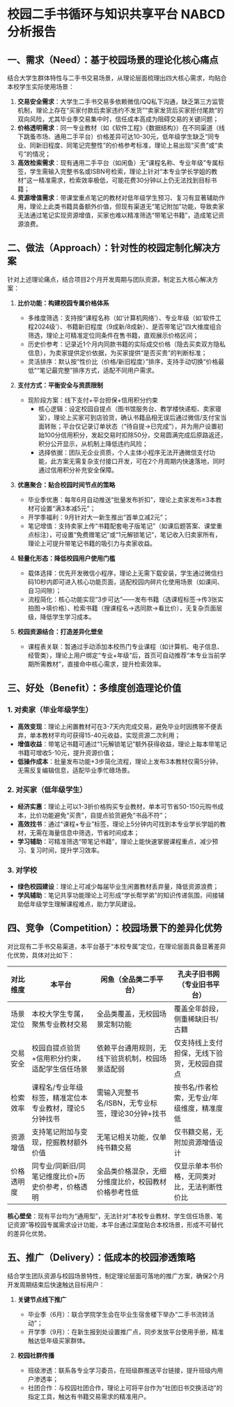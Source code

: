 # 校园二手书循环与知识共享平台 NABCD 分析报告
## 一、需求（Need）：基于校园场景的理论化核心痛点
结合大学生群体特性与二手书交易场景，从理论层面梳理出四大核心需求，均贴合本校学生实际使用场景：  
1. **交易安全需求**：大学生二手书交易多依赖微信/QQ私下沟通，缺乏第三方监管机制，理论上存在“买家付款后卖家违约不发货”“卖家发货后买家拒付尾款”的双向风险，尤其毕业季交易集中时，信任成本高成为阻碍交易的关键问题；  
2. **价格透明需求**：同一专业教材（如《软件工程》《数据结构》）在不同渠道（线下跳蚤市场、通用二手平台）价格差异可达10-30元，低年级学生缺乏“同专业、同新旧程度、同笔记完整性”的价格参考标准，理论上易出现“买贵”或“卖亏”的情况；  
3. **高效检索需求**：现有通用二手平台（如闲鱼）无“课程名称、专业年级”专属标签，学生需输入完整书名或ISBN号检索，理论上针对“本专业学长学姐的教材”这一精准需求，检索效率极低，可能花费30分钟以上仍无法找到目标书籍；  
4. **资源增值需求**：带课堂重点笔记的教材对低年级学生预习、复习有显著辅助作用，理论上此类书籍具备额外价值，但现有渠道无“笔记附加”功能，导致卖家无法通过笔记实现资源增值，买家也难以精准筛选“带笔记书籍”，造成笔记资源浪费。  


## 二、做法（Approach）：针对性的校园定制化解决方案
针对上述理论痛点，结合项目2个月开发周期与团队资源，制定五大核心解决方案：  
1. **比价功能：构建校园专属价格体系**  
   - 多维度筛选：支持按“课程名称（如‘计算机网络’）、专业年级（如‘软件工程2024级’）、书籍新旧程度（9成新/8成新）、是否带笔记”四大维度组合筛选，理论上可精准定位同条件在售书籍，直观展示价格区间；  
   - 历史价参考：记录近1个月内同款书籍的实际成交价格（隐去买卖双方隐私信息），为卖家提供定价依据，为买家提供“是否买贵”的判断标准；  
   - 灵活排序：默认按“性价比（价格/新旧程度）”排序，支持手动切换“价格最低”“笔记最完整”排序方式，适配不同用户需求。  

2. **支付方式：平衡安全与资质限制**  
   - 现阶段方案：线下支付+平台担保+信用积分约束  
     - 核心逻辑：设定校园自提点（图书馆服务台、教学楼快递柜、卖家寝室），理论上买家可到店验货，确认书籍品相无误后通过微信/支付宝当面转账；平台仅记录订单状态（“待自提→已完成”），并为用户设置初始100分信用积分，发起交易时扣除50分，交易圆满完成后原路返还，积分公开显示，从机制上降低违约风险；  
     - 选择依据：团队无企业资质，个人主体小程序无法开通微信支付功能，此方案无需复杂支付接口开发，可在2个月周期内快速落地，同时通过信用积分补充安全保障。  

3. **优惠聚合：贴合校园时间节点的策略**  
   - 毕业季优惠：每年6月自动推送“批量发布折扣”，理论上卖家发布≥3本教材可设置“满3本减5元”；  
   - 开学季福利：9月针对大一新生推出“首单立减2元”；  
   - 笔记增值：支持卖家上传“书籍配套电子版笔记”（如课后题答案、课堂重点标注），可设置“免费赠笔记”或“1元解锁笔记”，笔记收入归卖家所有，理论上可提升带笔记书籍的吸引力与卖家收益。  

4. **轻量化形态：降低校园用户使用门槛**  
   - 载体选择：优先开发微信小程序，理论上无需下载安装，学生通过微信扫码10秒内即可进入核心功能页面，适配校园内碎片化使用场景（如课间、自习间隙）；  
   - 流程简化：核心功能实现“3步可达”——发布书籍（选课程标签→传3张实拍图→填价格）、检索书籍（搜课程名→选同款→看比价），无复杂页面层级，降低学生学习成本。  

5. **校园资源结合：打造差异化壁垒**  
   - 课程表关联：暂通过手动添加本校热门专业课程（如计算机、电子信息、经管类），理论上用户绑定“专业+年级”后，首页可自动推荐“本专业当前学期所需教材”，直接命中核心需求，提升检索效率。  


## 三、好处（Benefit）：多维度创造理论价值
### 1. 对卖家（毕业年级学生）  
- **高效变现**：理论上闲置教材可在3-7天内完成交易，避免毕业时因携带不便丢弃，单本教材平均可获得15-40元收益，实现资源二次利用；  
- **增值收益**：带笔记书籍可通过“1元解锁笔记”额外获得收益，理论上每本带笔记书籍可增收5-10元，提升资源价值；  
- **低操作成本**：批量发布功能+3步简化流程，理论上发布3本教材仅需5分钟，无需反复编辑信息，适配毕业季忙碌场景。  

### 2. 对买家（低年级学生）  
- **经济实惠**：理论上可以1-3折价格购买专业教材，单本可节省50-150元购书成本，比价功能避免“买贵”，自提点验货避免“书品不符”；  
- **高效找书**：通过“课程+专业”标签，理论上5分钟内可找到本专业学长学姐的教材，无需在海量信息中筛选，节省时间成本；  
- **学习辅助**：可精准筛选“带笔记书籍”，理论上能快速掌握课程重点，减少预习、复习时间，提升学习效率。  

### 3. 对学校  
- **绿色校园建设**：理论上可减少每届毕业生闲置教材丢弃量，降低资源浪费；  
- **学风辅助**：笔记共享功能理论上可形成“学长帮学弟”的知识传递氛围，间接辅助低年级学生理解课程难点，助力学风建设。  


## 四、竞争（Competition）：校园场景下的差异化优势
对比现有二手书交易渠道，本平台基于“本校专属”定位，在理论层面具备显著差异化优势，具体对比如下：  

| 对比维度         | 本平台                          | 闲鱼（全品类二手平台）          | 孔夫子旧书网（专业旧书平台）    |  
|------------------|---------------------------------|---------------------------------|---------------------------------|  
| 场景定位         | 本校大学生专属，聚焦专业教材交易| 全品类覆盖，无校园场景定制功能  | 覆盖全年龄段，侧重稀缺旧书/古籍 |  
| 交易安全         | 校园自提点验货+信用积分约束，适配学生信任场景 | 依赖平台通用规则，无线下验货机制，校园场景适配弱 | 仅支持线上支付担保，无线下验货，无校园自提点 |  
| 检索效率         | 课程名/专业年级标签，精准定位本专业教材，理论5分钟找书 | 需输入完整书名/ISBN，无专业标签，理论30分钟+找书 | 按书名/作者检索，无专业/年级维度，精准度低 |  
| 资源增值         | 支持笔记附加与变现，挖掘教材额外价值 | 无笔记相关功能，仅单纯书籍交易  | 仅书籍交易，无附加资源增值设计  |  
| 价格透明度       | 同专业/同新旧/同笔记维度比价+历史价参考，价格透明 | 全品类价格混杂，无细分维度比价，校园教材价格参考性低 | 仅显示单本书价格，无同类对比，无法判断性价比 |  

**核心壁垒**：现有平台均为“通用型”，无法针对“本校专业教材、学生信任场景、笔记资源”等校园专属需求设计功能，本平台通过深度贴合本校场景，形成不可替代的差异化优势。  


## 五、推广（Delivery）：低成本的校园渗透策略
结合学生团队资源与校园场景特性，制定理论层面可落地的推广方案，确保2个月开发周期结束后快速触达目标用户：  
1. **关键节点线下推广**  
   - 毕业季（6月）：联合学院学生会在毕业生宿舍楼下举办“二手书流转活动”；  
   - 开学季（9月）：在新生报到处设置推广点，同步发放平台使用手册，精准触达低年级买家群体。  

2. **校园社群传播**  
   - 班级渗透：联系各专业学习委员，在班级群推送平台链接，提升班级内用户渗透率；  
   - 社团合作：与校园社团合作，理论上可将平台作为“社团旧书交换活动”的指定工具，触达有书籍交易需求的精准用户。  

